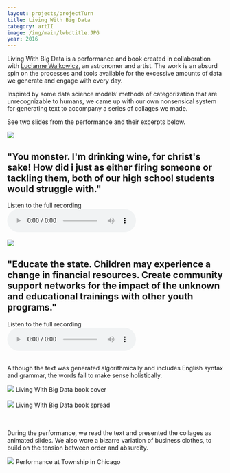 ```yaml
---
layout: projects/projectTurn
title: Living With Big Data
category: artII
image: /img/main/lwbdtitle.JPG
year: 2016
---
```


<p>Living With Big Data is a performance and book created in collaboration with <a href="https://www.ted.com/talks/lucianne_walkowicz_let_s_not_use_mars_as_a_backup_planet">Lucianne Walkowicz</a>, an astronomer and artist. The work is an absurd spin on the processes and tools available for the excessive amounts of data we generate and engage with every day.</p>

<p>Inspired by some data science models’ methods of categorization that are unrecognizable to humans, we came up with our own nonsensical system for generating text to accompany a series of collages we made.</p>

<p>See two slides from the performance and their excerpts below.</p>

<div class="row">
<div class="col-md-8"><img src="../../img/lwbdGOOD1.gif"></div>

<div class="col-md-4"><h2 class="excerpt">"You monster. I'm drinking wine, for christ's sake! How did i just as either firing someone or tackling them, both of our high school students would struggle with."</h2>
Listen to the full recording<br><audio controls><source src="../../img/Youmonster.m4a" type="audio/mpeg">
Your browser does not support the audio element.
</audio></div>
</div>
<br>


<div class="row">
<div class="col-md-8"><img src="../../img/lwbdGOOD2.gif"></div>

<div class="col-md-4"><h2 class="excerpt">"Educate the state. Children may experience a change in financial resources. Create community support networks for the impact of the unknown and educational trainings with other youth programs."</h2>
Listen to the full recording<br><audio controls><source src="../../img/educate.m4a" type="audio/mpeg">
Your browser does not support the audio element.
</audio></div>
</div>
<br>

<p>Although the text was generated algorithmically and includes English syntax and grammar, the words fail to make sense holistically.</p>

<img src="../../img/lwbdbookcover.jpg">
Living With Big Data book cover
<br>
<br>
<img src="../../img/lwbdspread.jpg">
Living With Big Data book spread
<br>
<br>
<br>
<p>During the performance, we read the text and presented the collages as animated slides. We also wore a bizarre variation of business clothes, to build on the tension between order and absurdity.
</p>
<img src="../../img/lwbd5.jpg">
Performance at Township in Chicago
